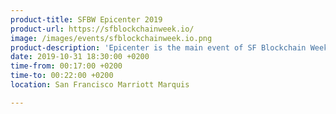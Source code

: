 ```yaml
---
product-title: SFBW Epicenter 2019
product-url: https://sfblockchainweek.io/
image: /images/events/sfblockchainweek.io.png
product-description: 'Epicenter is the main event of SF Blockchain Week that brings together the world’s blockchain community for an immersive experience by bringing the top blockchain companies, academics, developers, and investors from around the world to define the future of blockchain and crypto-currencies.'  
date: 2019-10-31 18:30:00 +0200
time-from: 00:17:00 +0200
time-to: 00:22:00 +0200
location: San Francisco Marriott Marquis

---
```


